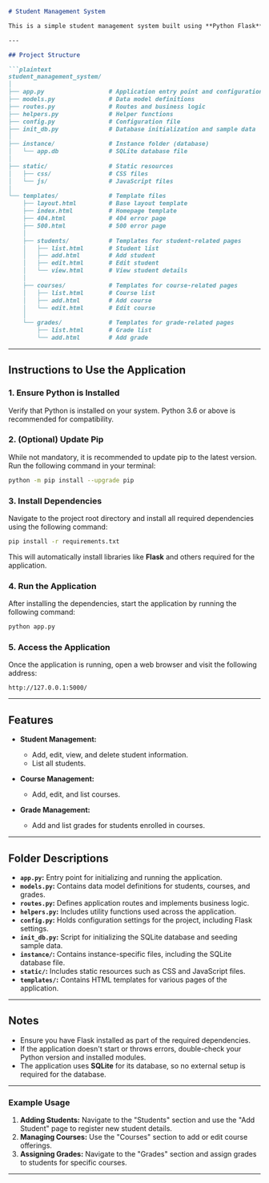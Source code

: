 ```markdown
# Student Management System

This is a simple student management system built using **Python Flask** and **SQLite**. It allows you to manage students, courses, and grades with a user-friendly interface. Below is the project structure and instructions to set up and run the application.

---

## Project Structure

```plaintext
student_management_system/
│
├── app.py                  # Application entry point and configuration
├── models.py               # Data model definitions
├── routes.py               # Routes and business logic
├── helpers.py              # Helper functions
├── config.py               # Configuration file
├── init_db.py              # Database initialization and sample data
│
├── instance/               # Instance folder (database)
│   └── app.db              # SQLite database file
│
├── static/                 # Static resources
│   ├── css/                # CSS files
│   └── js/                 # JavaScript files
│
└── templates/              # Template files
    ├── layout.html         # Base layout template
    ├── index.html          # Homepage template
    ├── 404.html            # 404 error page
    ├── 500.html            # 500 error page
    │
    ├── students/           # Templates for student-related pages
    │   ├── list.html       # Student list
    │   ├── add.html        # Add student
    │   ├── edit.html       # Edit student
    │   └── view.html       # View student details
    │
    ├── courses/            # Templates for course-related pages
    │   ├── list.html       # Course list
    │   ├── add.html        # Add course
    │   └── edit.html       # Edit course
    │
    └── grades/             # Templates for grade-related pages
        ├── list.html       # Grade list
        └── add.html        # Add grade
```

---

## Instructions to Use the Application

### 1. **Ensure Python is Installed**
   Verify that Python is installed on your system. Python 3.6 or above is recommended for compatibility.

### 2. **(Optional) Update Pip**
   While not mandatory, it is recommended to update pip to the latest version. Run the following command in your terminal:

   ```bash
   python -m pip install --upgrade pip
   ```

### 3. **Install Dependencies**
   Navigate to the project root directory and install all required dependencies using the following command:

   ```bash
   pip install -r requirements.txt
   ```

   This will automatically install libraries like **Flask** and others required for the application.

### 4. **Run the Application**
   After installing the dependencies, start the application by running the following command:

   ```bash
   python app.py
   ```

### 5. **Access the Application**
   Once the application is running, open a web browser and visit the following address:

   ```
   http://127.0.0.1:5000/
   ```

---

## Features

- **Student Management:**
  - Add, edit, view, and delete student information.
  - List all students.

- **Course Management:**
  - Add, edit, and list courses.

- **Grade Management:**
  - Add and list grades for students enrolled in courses.

---

## Folder Descriptions

- **`app.py`:** Entry point for initializing and running the application.
- **`models.py`:** Contains data model definitions for students, courses, and grades.
- **`routes.py`:** Defines application routes and implements business logic.
- **`helpers.py`:** Includes utility functions used across the application.
- **`config.py`:** Holds configuration settings for the project, including Flask settings.
- **`init_db.py`:** Script for initializing the SQLite database and seeding sample data.
- **`instance/`:** Contains instance-specific files, including the SQLite database file.
- **`static/`:** Includes static resources such as CSS and JavaScript files.
- **`templates/`:** Contains HTML templates for various pages of the application.

---

## Notes

- Ensure you have Flask installed as part of the required dependencies.
- If the application doesn't start or throws errors, double-check your Python version and installed modules.
- The application uses **SQLite** for its database, so no external setup is required for the database.

---

### Example Usage

1. **Adding Students:** Navigate to the "Students" section and use the "Add Student" page to register new student details.
2. **Managing Courses:** Use the "Courses" section to add or edit course offerings.
3. **Assigning Grades:** Navigate to the "Grades" section and assign grades to students for specific courses.

---
